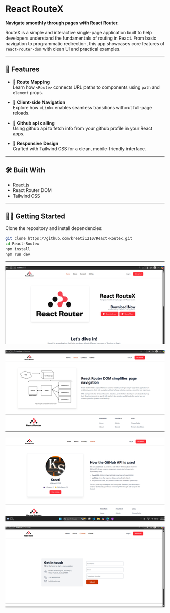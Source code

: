 # React RouteX

**Navigate smoothly through pages with React Router.**

RouteX is a simple and interactive single-page application built to help developers understand the fundamentals of routing in React. From basic navigation to programmatic redirection, this app showcases core features of `react-router-dom` with clean UI and practical examples.

---

## 🚀 Features

- 📌 **Route Mapping**  
  Learn how `<Route>` connects URL paths to components using `path` and `element` props.

- 🔗 **Client-side Navigation**  
  Explore how `<Link>` enables seamless transitions without full-page reloads.

- 🧭 **Github api calling**  
  Using github api to fetch info from your github profile in your React apps.

- 📱 **Responsive Design**  
  Crafted with Tailwind CSS for a clean, mobile-friendly interface.

---

## 🛠️ Built With

- React.js
- React Router DOM
- Tailwind CSS


---

## 🧑‍💻 Getting Started

Clone the repository and install dependencies:

```bash
git clone https://github.com/kreeti1210/React-Routex.git
cd React-Routex
npm install
npm run dev

```

---


![alt text](image.png)

![alt text](image-1.png)

![alt text](image-2.png)

![alt text](image-3.png)
